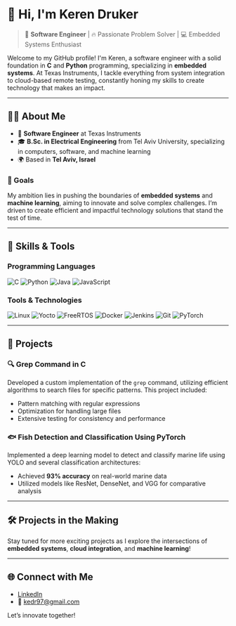 
# 👋 Hi, I'm Keren Druker

> 🎯 **Software Engineer** | 🔥 Passionate Problem Solver | 💻 Embedded Systems Enthusiast

Welcome to my GitHub profile! I'm Keren, a software engineer with a solid foundation in **C** and **Python** programming, specializing in **embedded systems**. At Texas Instruments, I tackle everything from system integration to cloud-based remote testing, constantly honing my skills to create technology that makes an impact.

---

## 👩‍💻 **About Me**

- 💼 **Software Engineer** at Texas Instruments
- 🎓 **B.Sc. in Electrical Engineering** from Tel Aviv University, specializing in computers, software, and machine learning
- 🌍 Based in **Tel Aviv, Israel**

### 🚀 Goals
My ambition lies in pushing the boundaries of **embedded systems** and **machine learning**, aiming to innovate and solve complex challenges. I’m driven to create efficient and impactful technology solutions that stand the test of time.

---

## 💼 **Skills & Tools**

### Programming Languages
![C](https://img.shields.io/badge/-C-A8B9CC?logo=C&logoColor=white&style=flat-square)
![Python](https://img.shields.io/badge/-Python-3776AB?logo=Python&logoColor=white&style=flat-square)
![Java](https://img.shields.io/badge/-Java-007396?logo=Java&logoColor=white&style=flat-square)
![JavaScript](https://img.shields.io/badge/-JavaScript-F7DF1E?logo=JavaScript&logoColor=black&style=flat-square)

### Tools & Technologies
![Linux](https://img.shields.io/badge/-Linux-FCC624?logo=Linux&logoColor=black&style=flat-square)
![Yocto](https://img.shields.io/badge/-Yocto-81BC02?style=flat-square)
![FreeRTOS](https://img.shields.io/badge/-FreeRTOS-0080FF?style=flat-square)
![Docker](https://img.shields.io/badge/-Docker-2496ED?logo=Docker&logoColor=white&style=flat-square)
![Jenkins](https://img.shields.io/badge/-Jenkins-D24939?logo=Jenkins&logoColor=white&style=flat-square)
![Git](https://img.shields.io/badge/-Git-F05032?logo=Git&logoColor=white&style=flat-square)
![PyTorch](https://img.shields.io/badge/-PyTorch-EE4C2C?logo=PyTorch&logoColor=white&style=flat-square)

---

## 📂 **Projects**

### 🔍 **Grep Command in C**
Developed a custom implementation of the `grep` command, utilizing efficient algorithms to search files for specific patterns. This project included:
- Pattern matching with regular expressions
- Optimization for handling large files
- Extensive testing for consistency and performance

### 🐟 **Fish Detection and Classification Using PyTorch**
Implemented a deep learning model to detect and classify marine life using YOLO and several classification architectures:
- Achieved **93% accuracy** on real-world marine data
- Utilized models like ResNet, DenseNet, and VGG for comparative analysis

---

## 🛠️ **Projects in the Making**

Stay tuned for more exciting projects as I explore the intersections of **embedded systems**, **cloud integration**, and **machine learning**!

---

## 🌐 **Connect with Me**

- [LinkedIn](https://linkedin.com/in/keren-druker)
- 📧 kedr97@gmail.com

Let’s innovate together!
<!--
**KerenDruker/KerenDruker** is a ✨ _special_ ✨ repository because its `README.md` (this file) appears on your GitHub profile.

Here are some ideas to get you started:

- 🔭 I’m currently working on ...
- 🌱 I’m currently learning ...
- 👯 I’m looking to collaborate on ...
- 🤔 I’m looking for help with ...
- 💬 Ask me about ...
- 📫 How to reach me: ...
- 😄 Pronouns: ...
- ⚡ Fun fact: ...
-->
